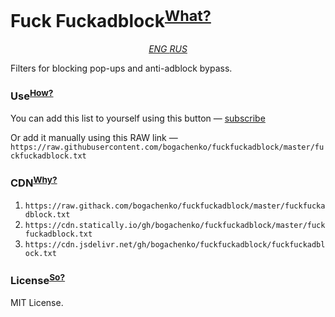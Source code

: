# Fuck Fuckadblock<sup>[What?](https://github.com/bogachenko/fuckfuckadblock/wiki/About-Fuck-Fuckadblock)</sup>

<p align="center">
  <em>
    <a href="https://github.com/bogachenko/fuckfuckadblock/blob/master/.github/README.md" title="For people who don't speak russian.">ENG
    </a> 
    <a href="https://github.com/bogachenko/fuckfuckadblock/blob/master/.github/README.ru-RU.md" title="Для людей, которые не говорят по-английски.">RUS
    </a>
  </em>
</p>

Filters for blocking pop-ups and anti-adblock bypass.

### Use<sup>[How?](https://github.com/bogachenko/fuckfuckadblock/wiki/Installation-instruction)</sup>

You can add this list to yourself using this button — [subscribe](https://subscribe.adblockplus.org/?location=https://raw.githubusercontent.com/bogachenko/fuckfuckadblock/master/fuckfuckadblock.txt&title=Fuck%20Fuckadblock)

Or add it manually using this RAW link — `https://raw.githubusercontent.com/bogachenko/fuckfuckadblock/master/fuckfuckadblock.txt`

### CDN<sup>[Why?](https://github.com/bogachenko/fuckfuckadblock/wiki/Mirror-lists)</sup>

1. `https://raw.githack.com/bogachenko/fuckfuckadblock/master/fuckfuckadblock.txt`
2. `https://cdn.statically.io/gh/bogachenko/fuckfuckadblock/master/fuckfuckadblock.txt`
3. `https://cdn.jsdelivr.net/gh/bogachenko/fuckfuckadblock/fuckfuckadblock.txt`

### License<sup>[So?](https://github.com/bogachenko/fuckfuckadblock/blob/master/LICENSE.md)</sup>

MIT License.
